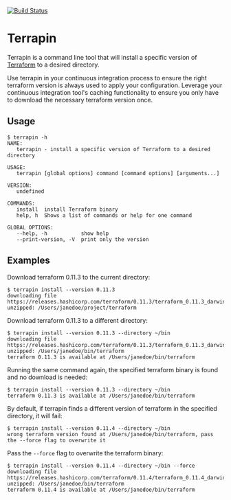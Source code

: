 [![Build Status](https://cloud.drone.io/api/badges/jimsheldon/terrapin/status.svg)](https://cloud.drone.io/jimsheldon/terrapin)

# Terrapin

Terrapin is a command line tool that will install a specific version of [Terraform](https://www.terraform.io) to a desired directory.

Use terrapin in your continuous integration process to ensure the right terraform version is always used to apply your configuration. Leverage your continuous integration tool's caching functionality to ensure you only have to download the necessary terraform version once.

## Usage

```
$ terrapin -h
NAME:
   terrapin - install a specific version of Terraform to a desired directory

USAGE:
   terrapin [global options] command [command options] [arguments...]

VERSION:
   undefined

COMMANDS:
   install  install Terraform binary
   help, h  Shows a list of commands or help for one command

GLOBAL OPTIONS:
   --help, -h           show help
   --print-version, -V  print only the version
```

## Examples

Download terraform 0.11.3 to the current directory:
```console
$ terrapin install --version 0.11.3
downloading file https://releases.hashicorp.com/terraform/0.11.3/terraform_0.11.3_darwin_amd64.zip
unzipped: /Users/janedoe/project/terraform
```

Download terraform 0.11.3 to a different directory:
```console
$ terrapin install --version 0.11.3 --directory ~/bin
downloading file https://releases.hashicorp.com/terraform/0.11.3/terraform_0.11.3_darwin_amd64.zip
unzipped: /Users/janedoe/bin/terraform
terraform 0.11.3 is available at /Users/janedoe/bin/terraform
```

Running the same command again, the specified terraform binary is found and no download is needed:
```console
$ terrapin install --version 0.11.3 --directory ~/bin
terraform 0.11.3 is available at /Users/janedoe/bin/terraform
```

By default, if terrapin finds a different version of terraform in the specified directory, it will fail:
```console
$ terrapin install --version 0.11.4 --directory ~/bin
wrong terraform version found at /Users/janedoe/bin/terraform, pass the --force flag to overwrite it
```

Pass the `--force` flag to overwrite the terraform binary:
```console
$ terrapin install --version 0.11.4 --directory ~/bin --force
downloading file https://releases.hashicorp.com/terraform/0.11.4/terraform_0.11.4_darwin_amd64.zip
unzipped: /Users/janedoe/bin/terraform
terraform 0.11.4 is available at /Users/janedoe/bin/terraform
```
